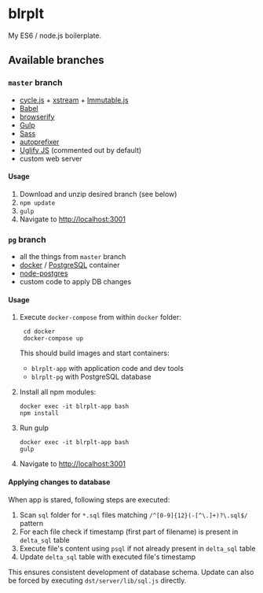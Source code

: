 # blrplt

My ES6 / node.js boilerplate.

## Available branches

### `master` branch

 - [cycle.js](http://cycle.js.org) + [xstream](https://github.com/staltz/xstream) + [Immutable.js](https://facebook.github.io/immutable-js/)
 - [Babel](http://babeljs.io)
 - [browserify](http://browserify.org)
 - [Gulp](http://gulpjs.com)
 - [Sass](http://sass-lang.com)
 - [autoprefixer](https://github.com/postcss/autoprefixer)
 - [Uglify JS](https://github.com/mishoo/UglifyJS2) (commented out by default)
 - custom web server

#### Usage

 1. Download and unzip desired branch (see below)
 2. `npm update`
 3. `gulp`
 4. Navigate to [http://localhost:3001](http://localhost:3001)


### `pg` branch

 - all the things from `master` branch
 - [docker](https://www.docker.com) / [PostgreSQL](https://www.postgresql.org) container
 - [node-postgres](https://github.com/brianc/node-postgres)
 - custom code to apply DB changes

#### Usage

1. Execute `docker-compose` from within `docker` folder:

        cd docker
        docker-compose up

    This should build images and start containers:
     - `blrplt-app` with application code and dev tools
     - `blrplt-pg` with PostgreSQL database

1. Install all npm modules:

       docker exec -it blrplt-app bash
       npm install
1. Run gulp

       docker exec -it blrplt-app bash
       gulp
1. Navigate to [http://localhost:3001](http://localhost:3001)

#### Applying changes to database

When app is stared, following steps are executed:

1. Scan `sql` folder for `*.sql` files matching `/^[0-9]{12}(-[^\.]+)?\.sql$/` pattern
2. For each file check if timestamp (first part of filename) is present in `delta_sql` table
3. Execute file's content using `psql` if not already present in `delta_sql` table
4. Update `delta_sql` table with executed file's timestamp

This ensures consistent development of database schema. Update can also be forced by executing `dst/server/lib/sql.js` directly.

